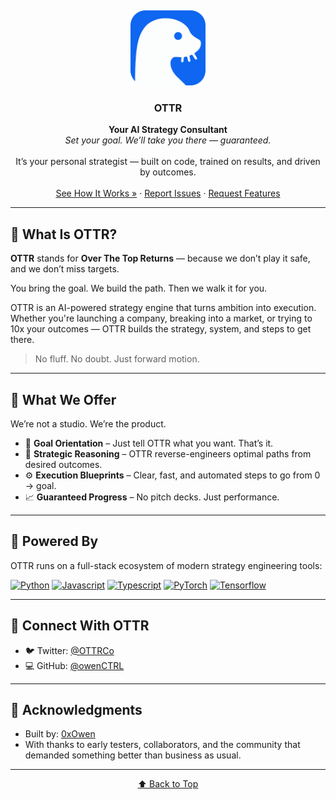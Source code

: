 <a name="readme-top"></a>

<br />
<p align="center">
  <img src="./src/assets/ottr.png" alt="OTTR Logo" width="120" />
</p>

<h3 align="center">OTTR</h3>

<p align="center">
  <strong>Your AI Strategy Consultant</strong><br />
  <em>Set your goal. We’ll take you there — guaranteed.</em>
  <br /><br />
  It’s your personal strategist — built on code, trained on results, and driven by outcomes.
  <br /><br />
  <a href="https://github.com/owenCTRL/OTTR/tree/main/models">See How It Works »</a>
  ·
  <a href="https://github.com/owenCTRL/OTTR/issues">Report Issues</a>
  ·
  <a href="https://github.com/owenCTRL/OTTR/issues">Request Features</a>
</p>

---

## 🧭 What Is OTTR?

**OTTR** stands for **Over The Top Returns** — because we don’t play it safe, and we don’t miss targets.

You bring the goal.
We build the path.
Then we walk it for you.

OTTR is an AI-powered strategy engine that turns ambition into execution. Whether you're launching a company, breaking into a market, or trying to 10x your outcomes — OTTR builds the strategy, system, and steps to get there.

> No fluff. No doubt. Just forward motion.

---

## 🚀 What We Offer

We’re not a studio. We’re the product.

* 🎯 **Goal Orientation** – Just tell OTTR what you want. That’s it.
* 🧠 **Strategic Reasoning** – OTTR reverse-engineers optimal paths from desired outcomes.
* ⚙️ **Execution Blueprints** – Clear, fast, and automated steps to go from 0 → goal.
* 📈 **Guaranteed Progress** – No pitch decks. Just performance.

---

## 🔧 Powered By

OTTR runs on a full-stack ecosystem of modern strategy engineering tools:

[![Python][Python.org]][Python-url]
[![Javascript][Javascript.com]][Javascript-url]
[![Typescript][Typescript.com]][Typescript-url]
[![PyTorch][PyTorch.org]][PyTorch-url]
[![Tensorflow][Tensorflow.org]][Tensorflow-url]

---

## 🤝 Connect With OTTR

* 🐦 Twitter: [@OTTRCo](https://twitter.com/ottrco)
* 💻 GitHub: [@owenCTRL](https://github.com/owenAPI)

---

## 🌱 Acknowledgments

* Built by: [0xOwen](https://x.com/0xOwen)
* With thanks to early testers, collaborators, and the community that demanded something better than business as usual.

---

<p align="center"><a href="#readme-top">⬆️ Back to Top</a></p>

<!-- MARKDOWN LINKS & IMAGES -->

[Python.org]: https://img.shields.io/badge/Python-0e66f1?style=for-the-badge&logo=python&logoColor=white
[Python-url]: https://Python.org
[Javascript.com]: https://img.shields.io/badge/JavaScript-0e66f1?style=for-the-badge&logo=javascript&logoColor=black
[Javascript-url]: https://Javascript.com
[Tensorflow.org]: https://img.shields.io/badge/TensorFlow-0e66f1?style=for-the-badge&logo=tensorflow&logoColor=white
[Tensorflow-url]: https://www.tensorflow.org/
[PyTorch.org]: https://img.shields.io/badge/PyTorch-0e66f1?style=for-the-badge&logo=pytorch&logoColor=white
[PyTorch-url]: https://pytorch.org/
[Typescript.com]: https://img.shields.io/badge/Typescript-0e66f1?style=for-the-badge&logo=Typescript&logoColor=white
[Typescript-url]: https://www.typescript.com/